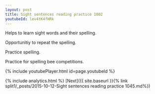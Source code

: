 ```yaml
---
layout: post
title: Sight sentences reading practice 1002
youtubeId: lev4tK4fHRk
---
```

 
 
Helps to learn sight words and their spelling.

Opportunitiy to repeat the spelling. 

Practice spelling. 
 
Practice for spelling bee competitions. 
 
{% include youtubePlayer.html id=page.youtubeId %}
 
 
{% include analytics.html %} 
[Next]({{ site.baseurl }}{% link  split1/_posts/2015-10-12-Sight sentences reading practice 1045.md%})
 
